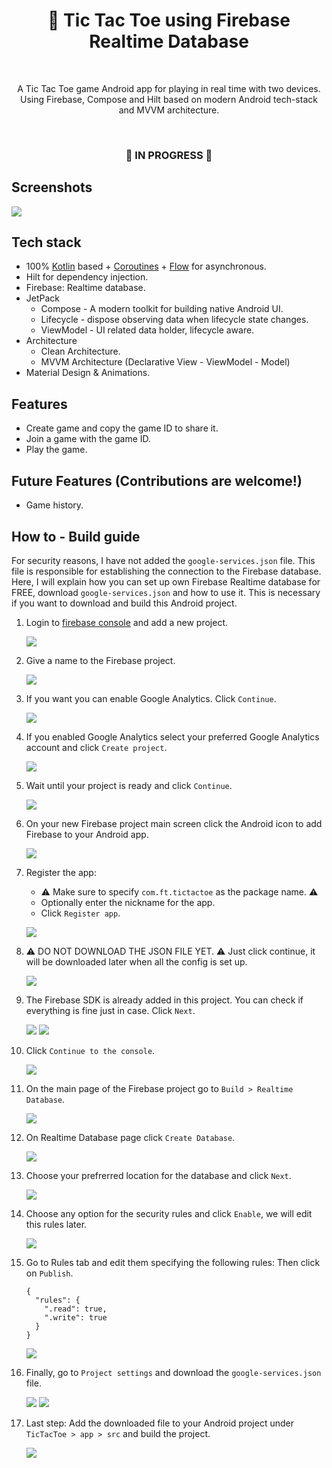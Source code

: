 <h1 align="center">👾 Tic Tac Toe using Firebase Realtime Database</h1></br>
<p align="center">  
A Tic Tac Toe game Android app for playing in real time with two devices. Using Firebase, Compose and Hilt based on modern Android tech-stack and MVVM architecture.
</p>
</br>

<h3 align="center">🚧 IN PROGRESS 🚧</h2>

## Screenshots
![](./tictactoe-demo.gif)

## Tech stack
- 100% [Kotlin](https://kotlinlang.org/) based + [Coroutines](https://github.com/Kotlin/kotlinx.coroutines) + [Flow](https://kotlin.github.io/kotlinx.coroutines/kotlinx-coroutines-core/kotlinx.coroutines.flow/) for asynchronous.
- Hilt for dependency injection.
- Firebase: Realtime database.
- JetPack
  - Compose - A modern toolkit for building native Android UI.
  - Lifecycle - dispose observing data when lifecycle state changes.
  - ViewModel - UI related data holder, lifecycle aware.
- Architecture
  - Clean Architecture.
  - MVVM Architecture (Declarative View - ViewModel - Model)
- Material Design & Animations.

## Features
- Create game and copy the game ID to share it.
- Join a game with the game ID.
- Play the game.

## Future Features (Contributions are welcome!)
- Game history.
  
## How to - Build guide
For security reasons, I have not added the `google-services.json` file. This file is responsible for establishing the connection to the Firebase database. Here, I will explain how you can set up own Firebase Realtime database for FREE, download `google-services.json` and how to use it. This is necessary if you want to download and build this Android project.

1. Login to [firebase console](https://console.firebase.google.com/) and add a new project.
   
   ![](./how-to-firebase/step1.png)

2. Give a name to the Firebase project.

   ![](./how-to-firebase/step2.png)

3. If you want you can enable Google Analytics. Click `Continue`.

   ![](./how-to-firebase/step3.png)

4. If you enabled Google Analytics select your preferred Google Analytics account and click `Create project`.

   ![](./how-to-firebase/step4.png)

5. Wait until your project is ready and click `Continue`.

   ![](./how-to-firebase/step5.png)

6. On your new Firebase project main screen click the Android icon to add Firebase to your Android app.

   ![](./how-to-firebase/step6.png)

7. Register the app:
     - ⚠️ Make sure to specify `com.ft.tictactoe` as the package name. ⚠️
     - Optionally enter the nickname for the app.
     - Click `Register app`.
   
   ![](./how-to-firebase/step7.png)

8. ⚠️ DO NOT DOWNLOAD THE JSON FILE YET. ⚠️ Just click continue, it will be downloaded later when all the config is set up.

   ![](./how-to-firebase/step8.png)

9. The Firebase SDK is already added in this project. You can check if everything is fine just in case. Click `Next`.

    ![](./how-to-firebase/step9-1.png)
    ![](./how-to-firebase/step9-2.png)

10. Click `Continue to the console`.
    
    ![](./how-to-firebase/step10.png)

11. On the main page of the Firebase project go to `Build > Realtime Database`.

    ![](./how-to-firebase/step11.png)

12. On Realtime Database page click `Create Database`.

    ![](./how-to-firebase/step12.png)

13. Choose your prefrerred location for the database and click `Next`.

    ![](./how-to-firebase/step13.png)

14. Choose any option for the security rules and click `Enable`, we will edit this rules later.

    ![](./how-to-firebase/step14.png)

15. Go to Rules tab and edit them specifying the following rules: Then click on `Publish`.
    ```
    {
      "rules": {
        ".read": true,
        ".write": true
      }
    }
    ```
    ![](./how-to-firebase/step15.png)

16. Finally, go to `Project settings` and download the `google-services.json` file.

    ![](./how-to-firebase/step17.png)
    ![](./how-to-firebase/step18.png)

17. Last step: Add the downloaded file to your Android project under `TicTacToe > app > src` and build the project.

    ![](./how-to-firebase/step19.png)

    
   

[//]: # (## Find this repository useful? :heart:)

[//]: # (Support it by joining __[stargazers]&#40;https://github.com/waleska404/tic-tac-toe/stargazers&#41;__ for this repository. :star: <br>)

[//]: # (And __[follow]&#40;https://github.com/waleska404&#41;__ me for my next creations! 🤓)
